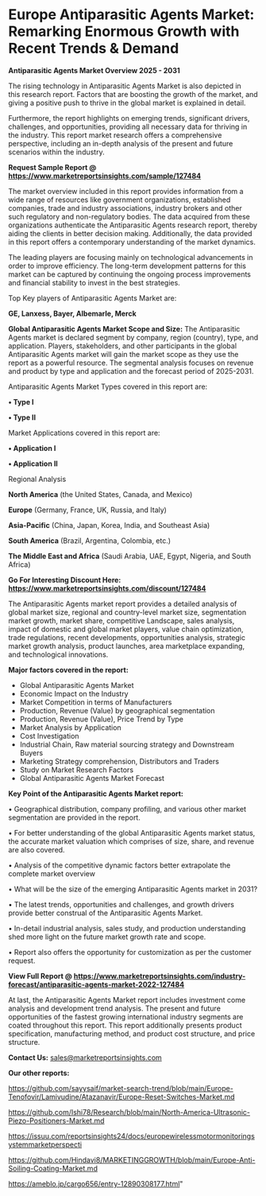 # Europe Antiparasitic Agents Market: Remarking Enormous Growth with Recent Trends & Demand

<Strong> Antiparasitic Agents Market Overview 2025 - 2031</strong>

The rising technology in Antiparasitic Agents Market is also depicted in this research report. Factors that are boosting the growth of the market, and giving a positive push to thrive in the global market is explained in detail.

Furthermore, the report highlights on emerging trends, significant drivers, challenges, and opportunities, providing all necessary data for thriving in the industry. This report market research offers a comprehensive perspective, including an in-depth analysis of the present and future scenarios within the industry.

<strong>Request Sample Report @ <a href=https://www.marketreportsinsights.com/sample/127484>https://www.marketreportsinsights.com/sample/127484</a></strong>

The market overview included in this report provides information from a wide range of resources like government organizations, established companies, trade and industry associations, industry brokers and other such regulatory and non-regulatory bodies. The data acquired from these organizations authenticate the Antiparasitic Agents research report, thereby aiding the clients in better decision making. Additionally, the data provided in this report offers a contemporary understanding of the market dynamics.

The leading players are focusing mainly on technological advancements in order to improve efficiency. The long-term development patterns for this market can be captured by continuing the ongoing process improvements and financial stability to invest in the best strategies.

Top Key players of Antiparasitic Agents Market are:

<strong>GE, Lanxess, Bayer, Albemarle, Merck</strong>

<strong><b>Global Antiparasitic Agents Market Scope and Size:</b></strong>
The Antiparasitic Agents market is declared segment by company, region (country), type, and application. Players, stakeholders, and other participants in the global Antiparasitic Agents market will gain the market scope as they use the report as a powerful resource. The segmental analysis focuses on revenue and product by type and application and the forecast period of 2025-2031.

Antiparasitic Agents Market Types covered in this report are:

<strong>• Type I

• Type II</strong>

Market Applications covered in this report are:

<strong>• Application I

• Application II</strong> 

Regional Analysis

<strong>North America</strong> (the United States, Canada, and Mexico)

<strong>Europe</strong> (Germany, France, UK, Russia, and Italy)

<strong>Asia-Pacific</strong> (China, Japan, Korea, India, and Southeast Asia)

<strong>South America</strong> (Brazil, Argentina, Colombia, etc.)

<strong>The Middle East and Africa</strong> (Saudi Arabia, UAE, Egypt, Nigeria, and South Africa)

<strong>Go For Interesting Discount Here: <a href=https://www.marketreportsinsights.com/discount/127484>https://www.marketreportsinsights.com/discount/127484</a></strong>

The Antiparasitic Agents market report provides a detailed analysis of global market size, regional and country-level market size, segmentation market growth, market share, competitive Landscape, sales analysis, impact of domestic and global market players, value chain optimization, trade regulations, recent developments, opportunities analysis, strategic market growth analysis, product launches, area marketplace expanding, and technological innovations.

<strong><b>Major factors covered in the report:</b></strong>
<ul>
  <li>Global Antiparasitic Agents Market </li>
  <li>Economic Impact on the Industry</li>
  <li>Market Competition in terms of Manufacturers</li>
  <li>Production, Revenue (Value) by geographical segmentation</li>
  <li>Production, Revenue (Value), Price Trend by Type</li>
  <li>Market Analysis by Application</li>
  <li>Cost Investigation</li>
  <li>Industrial Chain, Raw material sourcing strategy and Downstream Buyers</li>
  <li>Marketing Strategy comprehension, Distributors and Traders</li>
  <li>Study on Market Research Factors</li>
  <li>Global Antiparasitic Agents Market Forecast</li>
</ul>

<strong><b>Key Point of the Antiparasitic Agents Market report:</b></strong>

• Geographical distribution, company profiling, and various other market segmentation are provided in the report.

• For better understanding of the global Antiparasitic Agents market status, the accurate market valuation which comprises of size, share, and revenue are also covered.

• Analysis of the competitive dynamic factors better extrapolate the complete market overview

• What will be the size of the emerging Antiparasitic Agents market in 2031?

• The latest trends, opportunities and challenges, and growth drivers provide better construal of the Antiparasitic Agents Market.

• In-detail industrial analysis, sales study, and production understanding shed more light on the future market growth rate and scope.

• Report also offers the opportunity for customization as per the customer request.

<strong><b>View Full Report @ <a href=https://www.marketreportsinsights.com/industry-forecast/antiparasitic-agents-market-2022-127484>https://www.marketreportsinsights.com/industry-forecast/antiparasitic-agents-market-2022-127484</a></b></strong>


At last, the Antiparasitic Agents Market report includes investment come analysis and development trend analysis. The present and future opportunities of the fastest growing international industry segments are coated throughout this report. This report additionally presents product specification, manufacturing method, and product cost structure, and price structure.

<strong>Contact Us:</strong>
sales@marketreportsinsights.com

<strong>Our other reports:</strong>

<a href=https://github.com/sayysaif/market-search-trend/blob/main/Europe-Tenofovir/Lamivudine/Atazanavir/Europe-Reset-Switches-Market.md>https://github.com/sayysaif/market-search-trend/blob/main/Europe-Tenofovir/Lamivudine/Atazanavir/Europe-Reset-Switches-Market.md</a>

<a href=https://github.com/Ishi78/Research/blob/main/North-America-Ultrasonic-Piezo-Positioners-Market.md>https://github.com/Ishi78/Research/blob/main/North-America-Ultrasonic-Piezo-Positioners-Market.md</a>

<a href=https://issuu.com/reportsinsights24/docs/europewirelessmotormonitoringsystemmarketperspecti>https://issuu.com/reportsinsights24/docs/europewirelessmotormonitoringsystemmarketperspecti</a>

<a href=https://github.com/Hindavi8/MARKETINGGROWTH/blob/main/Europe-Anti-Soiling-Coating-Market.md>https://github.com/Hindavi8/MARKETINGGROWTH/blob/main/Europe-Anti-Soiling-Coating-Market.md</a>

<a href=https://ameblo.jp/cargo656/entry-12890308177.html>https://ameblo.jp/cargo656/entry-12890308177.html</a>"

